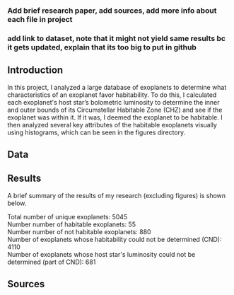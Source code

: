 ### Add brief research paper, add sources, add more info about each file in project ###

### add link to dataset, note that it might not yield same results bc it gets updated, explain that its too big to put in github ###

## Introduction

In this project, I analyzed a large database of exoplanets to determine what characteristics of an exoplanet favor habitability. To do this, I calculated each exoplanet's host star’s bolometric luminosity to determine the inner and outer bounds of its Circumstellar Habitable Zone (CHZ) and see if the exoplanet was within it. If it was, I deemed the exoplanet to be habitable. I then analyzed several key attributes of the habitable exoplanets visually using histograms, which can be seen in the figures directory. 

## Data


## Results

A brief summary of the results of my research (excluding figures) is shown below. 

Total number of unique exoplanets: 5045  
Number number of habitable exoplanets: 55  
Number number of not habitable exoplanets: 880  
Number of exoplanets whose habitability could not be determined (CND): 4110  
Number of exoplanets whose host star's luminosity could not be determined (part of CND): 681

## Sources

